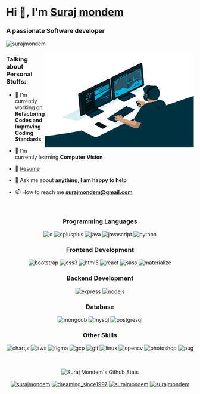 # Hi 👋, I'm [Suraj mondem](https://mondemsuraj.com)

### A passionate Software developer

<p align="left"> 
    <img src="https://komarev.com/ghpvc/?username=surajmondem" alt="surajmondem" /> 
</p>

<img align="right" alt="GIF" src="https://github.com/SurajMondem/SurajMondem/blob/master/code.gif?raw=true" width="400" height="256" />
  
### **Talking about Personal Stuffs:**

- 🔭 I’m currently working on **Refactoring Codes and Improving Coding Standards**

- 🌱 I’m currently learning **Computer Vision**

- 📝 [Resume](https://drive.google.com/file/d/1bxQ3JtJs6kDtlLNxGI1h9lUnjUnSEoed/view?usp=sharing)

- 💬 Ask me about **anything, I am happy to help**

- 📫 How to reach me **surajmondem@gmail.com**

<br />

<h3 align="center"> Programming Languages </h3>
<p align="center">
  <img src="https://gist.githubusercontent.com/SurajMondem/1288fd40a9f30f54eac68d9aa41958a8/raw/a33e71cf94598760634efb862a36925c589b91a3/C.svg" alt="c" width="40" height="40"/> 
  <img src="https://gist.githubusercontent.com/SurajMondem/1288fd40a9f30f54eac68d9aa41958a8/raw/a33e71cf94598760634efb862a36925c589b91a3/CPP.svg" alt="cplusplus" width="40" height="40"/>  
  <img src="https://gist.githubusercontent.com/SurajMondem/1288fd40a9f30f54eac68d9aa41958a8/raw/a33e71cf94598760634efb862a36925c589b91a3/Java.svg" alt="java" width="40" height="40"/> 
  <img src="https://gist.githubusercontent.com/SurajMondem/1288fd40a9f30f54eac68d9aa41958a8/raw/a33e71cf94598760634efb862a36925c589b91a3/JS.svg" alt="javascript" width="40" height="40"/> 
  <img src="https://gist.githubusercontent.com/SurajMondem/1288fd40a9f30f54eac68d9aa41958a8/raw/a33e71cf94598760634efb862a36925c589b91a3/Python.svg" alt="python" width="40" height="40"/>
</p>
<h3 align="center"> Frontend Development </h3>
<p align="center">    
  <img src="https://gist.githubusercontent.com/SurajMondem/1288fd40a9f30f54eac68d9aa41958a8/raw/a33e71cf94598760634efb862a36925c589b91a3/Bootstrap.svg" alt="bootstrap" width="40" height="40"/> 
  <img src="https://gist.githubusercontent.com/SurajMondem/1288fd40a9f30f54eac68d9aa41958a8/raw/a33e71cf94598760634efb862a36925c589b91a3/CSS.svg" alt="css3" width="40" height="40"/>   
  <img src="https://gist.githubusercontent.com/SurajMondem/1288fd40a9f30f54eac68d9aa41958a8/raw/a33e71cf94598760634efb862a36925c589b91a3/HTML.svg" alt="html5" width="40" height="40"/>  
  <img src="https://gist.githubusercontent.com/SurajMondem/1288fd40a9f30f54eac68d9aa41958a8/raw/a33e71cf94598760634efb862a36925c589b91a3/React.svg" alt="react" width="40" height="40"/> 
  <img src="https://gist.githubusercontent.com/SurajMondem/1288fd40a9f30f54eac68d9aa41958a8/raw/a33e71cf94598760634efb862a36925c589b91a3/Sass.svg" alt="sass" width="40" height="40"/>  
  <img src="https://gist.githubusercontent.com/SurajMondem/1288fd40a9f30f54eac68d9aa41958a8/raw/a33e71cf94598760634efb862a36925c589b91a3/Material.svg" alt="materialize" width="40" height="40"/>   
</p>
<h3 align="center"> Backend Development </h3>
<p align="center">    
  <img src="https://gist.githubusercontent.com/SurajMondem/1288fd40a9f30f54eac68d9aa41958a8/raw/a33e71cf94598760634efb862a36925c589b91a3/Express.svg" alt="express" width="40" height="40"/>  
  <img src="https://gist.githubusercontent.com/SurajMondem/1288fd40a9f30f54eac68d9aa41958a8/raw/a33e71cf94598760634efb862a36925c589b91a3/NodeJs.svg" alt="nodejs" width="40" height="40"/>  
</p>
<h3 align="center"> Database </h3>
<p align="center">     
  <img src="https://gist.githubusercontent.com/SurajMondem/1288fd40a9f30f54eac68d9aa41958a8/raw/a33e71cf94598760634efb862a36925c589b91a3/MongoDB.svg" alt="mongodb" width="40" height="40"/> 
  <img src="https://gist.githubusercontent.com/SurajMondem/1288fd40a9f30f54eac68d9aa41958a8/raw/a33e71cf94598760634efb862a36925c589b91a3/Mysql.svg" alt="mysql" width="40" height="40"/>  
  <img src="https://gist.githubusercontent.com/SurajMondem/1288fd40a9f30f54eac68d9aa41958a8/raw/a33e71cf94598760634efb862a36925c589b91a3/PostgresSql.svg" alt="postgresql" width="40" height="40"/>  
</p>
<h3 align="center"> Other Skills </h3>
<p align="center">    
  <img src="https://gist.githubusercontent.com/SurajMondem/1288fd40a9f30f54eac68d9aa41958a8/raw/a33e71cf94598760634efb862a36925c589b91a3/ChartJs.svg" alt="chartjs" width="40" height="40"/> 
  <img src="https://gist.githubusercontent.com/SurajMondem/1288fd40a9f30f54eac68d9aa41958a8/raw/a33e71cf94598760634efb862a36925c589b91a3/AWS.svg" alt="aws" width="40" height="40"/>    
  <img src="https://gist.githubusercontent.com/SurajMondem/1288fd40a9f30f54eac68d9aa41958a8/raw/a33e71cf94598760634efb862a36925c589b91a3/Figma.svg" alt="figma" width="40" height="40"/> 
  <img src="https://gist.githubusercontent.com/SurajMondem/1288fd40a9f30f54eac68d9aa41958a8/raw/a33e71cf94598760634efb862a36925c589b91a3/GCP.svg" alt="gcp" width="40" height="40"/> 
  <img src="https://gist.githubusercontent.com/SurajMondem/1288fd40a9f30f54eac68d9aa41958a8/raw/a33e71cf94598760634efb862a36925c589b91a3/Git.svg" alt="git" width="40" height="40"/> 
  <img src="https://gist.githubusercontent.com/SurajMondem/1288fd40a9f30f54eac68d9aa41958a8/raw/a33e71cf94598760634efb862a36925c589b91a3/Linux.svg" alt="linux" width="40" height="40"/> 
  <img src="https://gist.githubusercontent.com/SurajMondem/1288fd40a9f30f54eac68d9aa41958a8/raw/a33e71cf94598760634efb862a36925c589b91a3/OpenCV.svg" alt="opencv" width="40" height="40"/> 
  <img src="https://gist.githubusercontent.com/SurajMondem/1288fd40a9f30f54eac68d9aa41958a8/raw/a33e71cf94598760634efb862a36925c589b91a3/Photoshop.svg" alt="photoshop" width="40" height="40"/> 
  <img src="https://gist.githubusercontent.com/SurajMondem/1288fd40a9f30f54eac68d9aa41958a8/raw/a33e71cf94598760634efb862a36925c589b91a3/Pug.svg" alt="pug" width="40" height="40"/>   
</p>
<br/>
<p align="center">
  <img align="center" alt="Suraj Mondem's Github Stats" src="https://github-readme-stats.surajmondem.vercel.app/api?username=surajmondem&show_icons=true&hide_border=true&theme=tokyonight" />
</p>

<p align="center">
<a href="https://linkedin.com/in/surajmondem" target="blank"><img align="center" src="https://cdn.jsdelivr.net/npm/simple-icons@3.0.1/icons/linkedin.svg" alt="surajmondem" height="30" width="30" /></a>
<a href="https://instagram.com/dreaming_since1997" target="blank"><img align="center" src="https://cdn.jsdelivr.net/npm/simple-icons@3.0.1/icons/instagram.svg" alt="dreaming_since1997" height="30" width="30" /></a>
<a href="https://www.hackerrank.com/surajmondem" target="blank"><img align="center" src="https://cdn.jsdelivr.net/npm/simple-icons@3.0.1/icons/hackerrank.svg" alt="surajmondem" height="30" width="30" /></a>
<a href="https://www.leetcode.com/surajmondem" target="blank"><img align="center" src="https://cdn.jsdelivr.net/npm/simple-icons@3.0.1/icons/leetcode.svg" alt="surajmondem" height="30" width="30" /></a>
</p>

